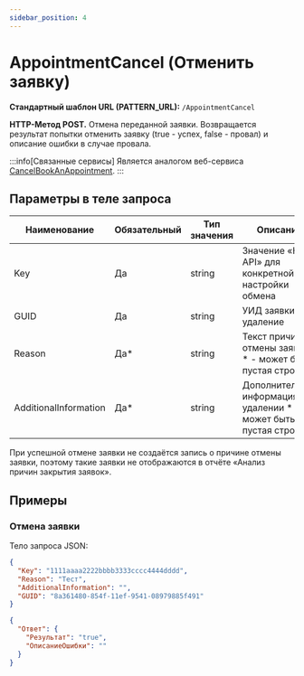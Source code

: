 ```yaml
---
sidebar_position: 4
---
```


# AppointmentCancel (Отменить заявку)

**Стандартный шаблон URL (PATTERN\_URL):** `/AppointmentCancel`

**HTTP-Метод POST.** Отмена переданной заявки. Возвращается результат попытки отменить заявку (true - успех, false - провал) и описание ошибки в случае провала.

:::info[Связанные сервисы]
Является аналогом веб-сервиса [CancelBookAnAppointment](../web-services/cancel-book-an-appointment.md).
:::

## Параметры в теле запроса

| **Наименование**      | **Обязательный** | **Тип значения** | **Описание**                                                        |
|-----------------------|------------------|------------------|---------------------------------------------------------------------|
| Key                   | Да               | string           | Значение «Ключ API» для конкретной настройки обмена                 |
| GUID                  | Да               | string           | УИД заявки на удаление                                              |
| Reason                | Да\*             | string           | Текст причины отмены заявки \* - может быть пустая строка           |
| AdditionalInformation | Да\*             | string           | Дополнительная информация об удалении \* - может быть пустая строка |

При успешной отмене заявки не создаётся запись о причине отмены заявки, поэтому такие заявки не отображаются в отчёте «Анализ причин закрытия заявок».

## Примеры

### Отмена заявки

Тело запроса JSON:

```json title="Тело запроса"
{
  "Key": "1111aaaa2222bbbb3333cccc4444dddd",
  "Reason": "Тест",
  "AdditionalInformation": "",
  "GUID": "8a361480-854f-11ef-9541-08979885f491"
}
```

```json title="Тело ответа"
{
  "Ответ": {
    "Результат": "true",
    "ОписаниеОшибки": ""
  }
}
```